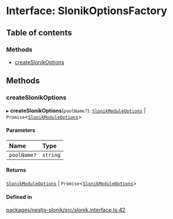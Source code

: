 # Interface: SlonikOptionsFactory

## Table of contents

### Methods

- [createSlonikOptions](SlonikOptionsFactory.md#createslonikoptions)

## Methods

### <a id="createslonikoptions" name="createslonikoptions"></a> createSlonikOptions

▸ **createSlonikOptions**(`poolName?`): [`SlonikModuleOptions`](SlonikModuleOptions.md) \| `Promise`<[`SlonikModuleOptions`](SlonikModuleOptions.md)\>

#### Parameters

| Name | Type |
| :------ | :------ |
| `poolName?` | `string` |

#### Returns

[`SlonikModuleOptions`](SlonikModuleOptions.md) \| `Promise`<[`SlonikModuleOptions`](SlonikModuleOptions.md)\>

#### Defined in

[packages/nestjs-slonik/src/slonik.interface.ts:42](https://github.com/brickdoc/brickdoc/blob/master/packages/nestjs-slonik/src/slonik.interface.ts#L42)
